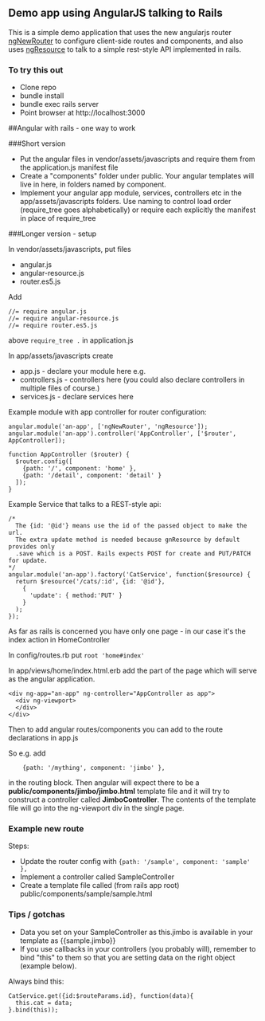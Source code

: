 ## Demo app using AngularJS talking to Rails
This is a simple demo application that uses the new angularjs router [ngNewRouter](http://angular.github.io/router/getting-started) to configure client-side routes and components, and also uses [ngResource](https://docs.angularjs.org/api/ngResource/service/$resource) to talk to a simple rest-style API implemented in rails.

### To try this out
* Clone repo
* bundle install
* bundle exec rails server
* Point browser at http://localhost:3000


##Angular with rails - one way to work

###Short version
* Put the angular files in vendor/assets/javascripts and require them from the application.js manifest file
* Create a "components" folder under public. Your angular templates will live in here, in folders named by component.
* Implement your angular app module, services, controllers etc in the app/assets/javascripts folders. Use naming to control load order (require_tree goes alphabetically) or require each explicitly the manifest in place of require_tree

###Longer version - setup

In vendor/assets/javascripts, put files
* angular.js
* angular-resource.js
* router.es5.js 

Add 
```
//= require angular.js
//= require angular-resource.js
//= require router.es5.js
```

above ```require_tree .``` in application.js

In app/assets/javascripts create
* app.js - declare your module here e.g.
* controllers.js - controllers here (you could also declare controllers in multiple files of course.)
* services.js - declare services here

Example module with app controller for router configuration:
```
angular.module('an-app', ['ngNewRouter', 'ngResource']);
angular.module('an-app').controller('AppController', ['$router', AppController]);

function AppController ($router) {
  $router.config([
    {path: '/', component: 'home' },
    {path: '/detail', component: 'detail' }
  ]);
}
```

Example Service that talks to a REST-style api:
```
/*
  The {id: '@id'} means use the id of the passed object to make the url.
  The extra update method is needed because gnResource by default provides only
  .save which is a POST. Rails expects POST for create and PUT/PATCH for update.
*/
angular.module('an-app').factory('CatService', function($resource) {
  return $resource('/cats/:id', {id: '@id'},
    {
      'update': { method:'PUT' }
    }
  );
});
```


As far as rails is concerned you have only one page - in our case it's the index action in HomeController

In config/routes.rb put 
```root 'home#index'```

In app/views/home/index.html.erb add the part of the page which will serve as the angular application. 
```
<div ng-app="an-app" ng-controller="AppController as app">
  <div ng-viewport>
  </div>
</div>
```


Then to add angular routes/components you can add to the route declarations in app.js

So e.g. add
```
    {path: '/mything', component: 'jimbo' },
```
in the routing block. Then angular will expect there to be a **public/components/jimbo/jimbo.html** template file and it will try to construct a controller called **JimboController**. The contents of the template file will go into the ng-viewport div in the single page.

### Example new route
Steps:
* Update the router config with ```{path: '/sample', component: 'sample' },```
* Implement a controller called SampleController
* Create a template file called (from rails app root) public/components/sample/sample.html

### Tips / gotchas
* Data you set on your SampleController as this.jimbo is available in your template as {{sample.jimbo}}
* If you use callbacks in your controllers (you probably will), remember to bind "this" to them so that you are setting data on the right object (example below).

Always bind this:
```
CatService.get({id:$routeParams.id}, function(data){
  this.cat = data;
}.bind(this));
```
